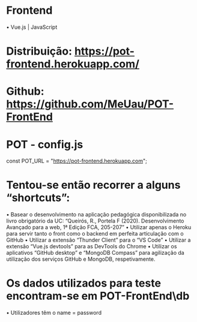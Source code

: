 # Frontend
•	Vue.js | JavaScript

# Distribuição: https://pot-frontend.herokuapp.com/
# Github: https://github.com/MeUau/POT-FrontEnd

# POT - config.js
const POT_URL = "https://pot-frontend.herokuapp.com";

# Tentou-se então recorrer a alguns “shortcuts”:
•	Basear o desenvolvimento na aplicação pedagógica disponibilizada no livro obrigatório da UC: “Queirós, R., Portela F (2020). Desenvolvimento Avançado para a web, 1ª Edição FCA, 205-207”
•	Utilizar apenas o Heroku para servir tanto o front como o backend em perfeita articulação com o GitHub
•	Utilizar a extensão “Thunder Client” para o “VS Code”
•	Utilizar a extensão “Vue.js devtools” para as DevTools do Chrome
•	Utilizar os aplicativos “GitHub desktop” e “MongoDB Compass” para agilização da utilização dos serviços GitHub e MongoDB, respetivamente.

# Os dados utilizados para teste encontram-se em POT-FrontEnd\db
•	Utilizadores têm o name = password
